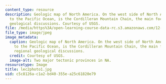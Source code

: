 ```yaml
---
content_type: resource
description: Geologic map of North America. On the west side of North America, adjacent
  to the Pacific Ocean, is the Cordilleran Mountain Chain, the main focus of our regional
  geological discussions. Courtesy of USGS.
file: /media/https%3A/open-learning-course-data-rc.s3.amazonaws.com/12-114-field-geology-i-fall-2005/c5c8126ac1a2bd40355ea25c61820e79_lec2photo1.jpg
file_type: image/jpeg
image_metadata:
  caption: Geologic map of North America. On the west side of North America, adjacent
    to the Pacific Ocean, is the Cordilleran Mountain Chain, the main focus of our
    regional geological discussions.
  credit: Courtesy of USGS.
  image-alt: Two major tectonic provinces in NA.
resourcetype: Image
title: lec2photo1.jpg
uid: c5c8126a-c1a2-bd40-355e-a25c61820e79
---
```

